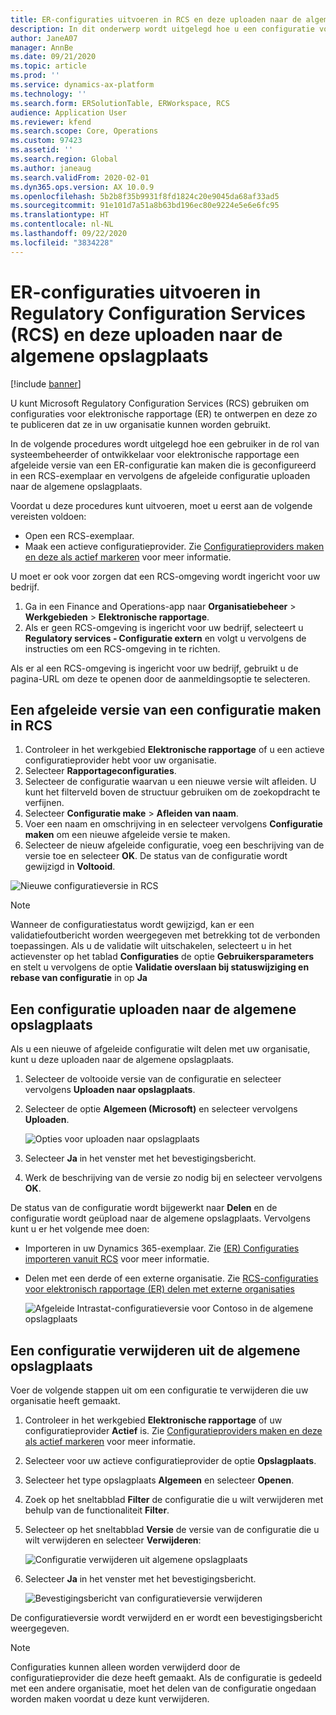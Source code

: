 ```yaml
---
title: ER-configuraties uitvoeren in RCS en deze uploaden naar de algemene opslagplaats
description: In dit onderwerp wordt uitgelegd hoe u een configuratie voor elektronische rapportage (ER) kunt maken in Microsoft Regulatory Configuration Services (RCS) en deze kunt uploaden naar de algemene opslagplaats.
author: JaneA07
manager: AnnBe
ms.date: 09/21/2020
ms.topic: article
ms.prod: ''
ms.service: dynamics-ax-platform
ms.technology: ''
ms.search.form: ERSolutionTable, ERWorkspace, RCS
audience: Application User
ms.reviewer: kfend
ms.search.scope: Core, Operations
ms.custom: 97423
ms.assetid: ''
ms.search.region: Global
ms.author: janeaug
ms.search.validFrom: 2020-02-01
ms.dyn365.ops.version: AX 10.0.9
ms.openlocfilehash: 5b2b8f35b9931f8fd1824c20e9045da68af33ad5
ms.sourcegitcommit: 91e101d7a51a8b63bd196ec80e9224e5e6e6fc95
ms.translationtype: HT
ms.contentlocale: nl-NL
ms.lasthandoff: 09/22/2020
ms.locfileid: "3834228"
---
```

# <a name="create-er-configurations-in-regulatory-configuration-services-rcs-and-upload-them-to-the-global-repository"></a>ER-configuraties uitvoeren in Regulatory Configuration Services (RCS) en deze uploaden naar de algemene opslagplaats

[!include [banner](../includes/banner.md)]

U kunt Microsoft Regulatory Configuration Services (RCS) gebruiken om configuraties voor elektronische rapportage (ER) te ontwerpen en deze zo te publiceren dat ze in uw organisatie kunnen worden gebruikt.

In de volgende procedures wordt uitgelegd hoe een gebruiker in de rol van systeembeheerder of ontwikkelaar voor elektronische rapportage een afgeleide versie van een ER-configuratie kan maken die is geconfigureerd in een RCS-exemplaar en vervolgens de afgeleide configuratie uploaden naar de algemene opslagplaats. 

Voordat u deze procedures kunt uitvoeren, moet u eerst aan de volgende vereisten voldoen:

- Open een RCS-exemplaar.
- Maak een actieve configuratieprovider. Zie [Configuratieproviders maken en deze als actief markeren](../../fin-ops-core/dev-itpro/analytics/tasks/er-configuration-provider-mark-it-active-2016-11.md) voor meer informatie.

U moet er ook voor zorgen dat een RCS-omgeving wordt ingericht voor uw bedrijf.

1. Ga in een Finance and Operations-app naar **Organisatiebeheer** \> **Werkgebieden** \> **Elektronische rapportage**.
2. Als er geen RCS-omgeving is ingericht voor uw bedrijf, selecteert u **Regulatory services ‑ Configuratie extern** en volgt u vervolgens de instructies om een RCS-omgeving in te richten.

Als er al een RCS-omgeving is ingericht voor uw bedrijf, gebruikt u de pagina-URL om deze te openen door de aanmeldingsoptie te selecteren.

## <a name="create-a-derived-version-of-a-configuration-in-rcs"></a>Een afgeleide versie van een configuratie maken in RCS

1. Controleer in het werkgebied **Elektronische rapportage** of u een actieve configuratieprovider hebt voor uw organisatie. 
2. Selecteer **Rapportageconfiguraties**.
3. Selecteer de configuratie waarvan u een nieuwe versie wilt afleiden. U kunt het filterveld boven de structuur gebruiken om de zoekopdracht te verfijnen.
4. Selecteer **Configuratie make** \> **Afleiden van naam**.
5. Voer een naam en omschrijving in en selecteer vervolgens **Configuratie maken** om een nieuwe afgeleide versie te maken.
6. Selecteer de nieuw afgeleide configuratie, voeg een beschrijving van de versie toe en selecteer **OK**. De status van de configuratie wordt gewijzigd in **Voltooid**.

![Nieuwe configuratieversie in RCS](media/RCS_CompleteConfig.JPG)

> [!NOTE]
> Wanneer de configuratiestatus wordt gewijzigd, kan er een validatiefoutbericht worden weergegeven met betrekking tot de verbonden toepassingen. Als u de validatie wilt uitschakelen, selecteert u in het actievenster op het tablad **Configuraties** de optie **Gebruikersparameters** en stelt u vervolgens de optie **Validatie overslaan bij statuswijziging en rebase van configuratie** in op **Ja** 

## <a name="upload-a-configuration-to-the-global-repository"></a>Een configuratie uploaden naar de algemene opslagplaats

Als u een nieuwe of afgeleide configuratie wilt delen met uw organisatie, kunt u deze uploaden naar de algemene opslagplaats.

1. Selecteer de voltooide versie van de configuratie en selecteer vervolgens **Uploaden naar opslagplaats**.
2. Selecteer de optie **Algemeen (Microsoft)** en selecteer vervolgens **Uploaden**.

    ![Opties voor uploaden naar opslagplaats](media/RCS_Upload_to_GlobalRepo_options.JPG)

3. Selecteer **Ja** in het venster met het bevestigingsbericht. 
4. Werk de beschrijving van de versie zo nodig bij en selecteer vervolgens **OK**. 

De status van de configuratie wordt bijgewerkt naar **Delen** en de configuratie wordt geüpload naar de algemene opslagplaats. Vervolgens kunt u er het volgende mee doen:

- Importeren in uw Dynamics 365-exemplaar. Zie [(ER) Configuraties importeren vanuit RCS](../../fin-ops-core/dev-itpro/analytics/tasks/import-configuration-rcs.md) voor meer informatie.
- Delen met een derde of een externe organisatie. Zie [RCS-configuraties voor elektronisch rapportage (ER) delen met externe organisaties](rcs-global-repo-share-configuration.md)

    ![Afgeleide Intrastat-configuratieversie voor Contoso in de algemene opslagplaats](media/RCS_Config_upload_GlobalRepo.JPG)

## <a name="delete-a-configuration-from-the-global-repository"></a>Een configuratie verwijderen uit de algemene opslagplaats
Voer de volgende stappen uit om een configuratie te verwijderen die uw organisatie heeft gemaakt.

1. Controleer in het werkgebied **Elektronische rapportage** of uw configuratieprovider **Actief** is. Zie [Configuratieproviders maken en deze als actief markeren](../../fin-ops-core/dev-itpro/analytics/tasks/er-configuration-provider-mark-it-active-2016-11.md) voor meer informatie.
2. Selecteer voor uw actieve configuratieprovider de optie **Opslagplaats**.
3. Selecteer het type opslagplaats **Algemeen** en selecteer **Openen**.
4. Zoek op het sneltabblad **Filter** de configuratie die u wilt verwijderen met behulp van de functionaliteit **Filter**.
5. Selecteer op het sneltabblad **Versie** de versie van de configuratie die u wilt verwijderen en selecteer **Verwijderen**:

    ![Configuratie verwijderen uit algemene opslagplaats](media/RCS_Delete_from_GlobalRepo.JPG)

6. Selecteer **Ja** in het venster met het bevestigingsbericht.

    ![Bevestigingsbericht van configuratieversie verwijderen](media/RCS_Delete_from_GlobalRepo_Msg.JPG)
 
De configuratieversie wordt verwijderd en er wordt een bevestigingsbericht weergegeven. 

> [!NOTE]
> Configuraties kunnen alleen worden verwijderd door de configuratieprovider die deze heeft gemaakt. Als de configuratie is gedeeld met een andere organisatie, moet het delen van de configuratie ongedaan worden maken voordat u deze kunt verwijderen.
 
